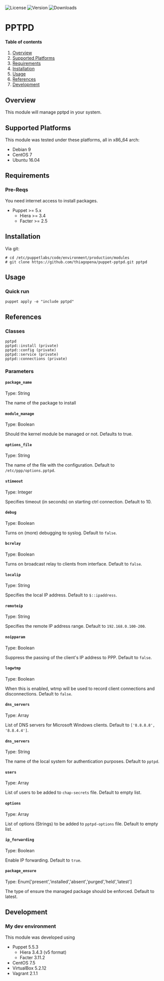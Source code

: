![License](https://img.shields.io/badge/license-Apache%202-blue.svg) ![Version](https://img.shields.io/puppetforge/v/instruct/puppetagent.svg) ![Downloads](https://img.shields.io/puppetforge/dt/instruct/puppetagent.svg)

# PPTPD

#### Table of contents

1. [Overview](#overview)
1. [Supported Platforms](#supported-platforms)
1. [Requirements](#requirements)
1. [Installation](#installation)
1. [Usage](#usage)
1. [References](#references)
1. [Development](#development)

## Overview

This module will manage pptpd in your system.


## Supported Platforms

This module was tested under these platforms, all in x86_64 arch:

- Debian 9
- CentOS 7
- Ubuntu 16.04

## Requirements

### Pre-Reqs

You need internet access to install packages.

- Puppet >= 5.x
  - Hiera >= 3.4
  - Facter >= 2.5

## Installation

Via git:

    # cd /etc/puppetlabs/code/environment/production/modules
    # git clone https://github.com/thiagopena/puppet-pptpd.git pptpd

## Usage

### Quick run

    puppet apply -e "include pptpd"

## References

### Classes

```puppet
pptpd
pptpd::install (private)
pptpd::config (private)
pptpd::service (private)
pptpd::connections (private)
```

### Parameters

#### `package_name`

Type: String

The name of the package to install

#### `module_manage`

Type: Boolean

Should the kernel module be managed or not. Defaults to true.

#### `options_file`

Type: String

The name of the file with the configuration. Default to `/etc/ppp/options.pptpd`.

#### `stimeout`

Type: Integer

Specifies timeout (in seconds) on starting ctrl connection. Default to 10.

#### `debug`

Type: Boolean

Turns on (more) debugging to syslog. Default to `false`.

#### `bcrelay`

Type: Boolean

Turns on broadcast relay to clients from interface. Default to `false`.

#### `localip`

Type: String

Specifies the local IP address. Default to `$::ipaddress`.

#### `remoteip`

Type: String

Specifies the remote IP address range. Default to `192.168.0.100-200`.

#### `noipparam`

Type: Boolean

Suppress the passing of the client's IP address to PPP. Default to `false`.

#### `logwtmp`

Type: Boolean

When this is enabled, wtmp will be used to record client connections and disconnections. Default to `false`.

#### `dns_servers`

Type: Array

List of DNS servers for Microsoft Windows clients. Default to `['8.8.8.8', '8.8.4.4']`.

#### `dns_servers`

Type: String

The name of the local system for authentication purposes. Default to `pptpd`.

#### `users`

Type: Array

List of users to be added to `chap-secrets` file. Default to empty list.

#### `options`

Type: Array

List of options (Strings) to be added to `pptpd-options` file. Default to empty list.

#### `ip_forwarding`

Type: Boolean

Enable IP forwarding. Default to `true`.

#### `package_ensure`

Type: Enum['present','installed','absent','purged','held','latest']

The type of ensure the managed package should be enforced. Default to latest.

## Development

### My dev environment

This module was developed using

- Puppet 5.5.3
  - Hiera 3.4.3 (v5 format)
  - Facter 3.11.2
- CentOS 7.5
- VirtualBox 5.2.12
- Vagrant 2.1.1
